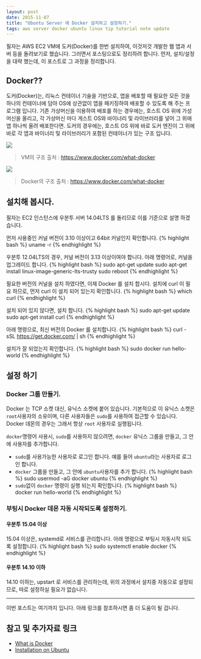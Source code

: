 ```yaml
---
layout: post
date: 2015-11-07
title: "Ubuntu Server 에 Docker 설치하고 설정하기."
tags: aws server docker ubuntu linux tip tutorial note update
---
```


필자는 AWS EC2 VM에 도커(Docker)를 한번 설치하여, 이것저것 개발한 웹 앱과 서버 등을 돌려보기로 했습니다. 그러면서 포스팅으로도 정리하려 합니다. 먼저, 설치/설정을 대략 했는데, 이 포스트로 그 과정을 정리합니다.

## Docker??

도커(Docker)는, 리눅스 컨테이너 기술을 기반으로, 앱을 배포할 때 필요한 모든 것을 하나의 컨테이너에 담아 OS에 상관없이 앱을 패키징하여 배포할 수 있도록 해 주는 프로그램 입니다. 기존 가상머신을 이용하여 배포를 하는 경우에는, 호스트 OS 위에 가성머신을 올리고, 각 가상머신 마다 게스트 OS와 바이너리 및 라이브러리를 넣어 그 위애 앱 하나씩 올려 배포한다면. 도커의 경우에는, 호스트 OS 위에 바로 도커 엔진이 그 위에 바로 각 앱과 바이너리 및 라이브러리가 포함된 컨테이너가 있는 구조 입니다.

<img src="/blogimgs/vm-diagram.png"><br>
>VM의 구조
>출처 : https://www.docker.com/what-docker

<img src="/blogimgs/docker-diagram.png"><br>
>Docker의 구조
>출처 : https://www.docker.com/what-docker

## 설치해 봅시다.
필자는 EC2 인스턴스에 우분투 서버 14.04LTS 를 돌리므로 이를 기준으로 설명 하겠습니다.

먼저 사용중인 커널 버전이 3.10 이상이고 64bit 커널인지 확인합니다.
{% highlight bash %}
uname -r
{% endhighlight %}

우분투 12.04LTS의 경우, 커널 버전이 3.13 이상이여야 합니다. 아래 명령어로, 커널을 업그레이드 합니다.
{% highlight bash %}
sudo apt-get update
sudo apt-get install linux-image-generic-lts-trusty
sudo reboot
{% endhighlight %}

필요한 버전의 커널을 설치 하였다면, 이제 Docker 를 설치 합시다. 설치에 curl 이 필요 하므로, 먼저 curl 이 설치 되어 있는지 확인합니다.
{% highlight bash %}
which curl
{% endhighlight %}

설치 되어 있지 않다면, 설치 합니다.
{% highlight bash %}
sudo apt-get update
sudo apt-get install curl
{% endhighlight %}

아래 명령으로, 최신 버전의 Docker 를 설치합니다.
{% highlight bash %}
curl -sSL https://get.docker.com/ | sh
{% endhighlight %}

설치가 잘 되었는지 확인합니다.
{% highlight bash %}
sudo docker run hello-world
{% endhighlight %}

## 설정 하기

### Docker 그룹 만들기.
Docker 는 TCP 소켓 대신, 유닉스 소켓에 붙어 있습니다. 기본적으로 이 유닉스 소켓은 ```root```사용자의 소유이며,
다른 사용자들은 ```sudo```를 사용하여 접근할 수 있습니다. Docker 데몬의 경우는 그래서 항상 ```root``` 사용자로 실행됩니다.

```docker```명령어 사용시, ```sudo```를 사용하지 않으려면, ```docker``` 유닉스 그룹을 만들고, 그 안에 사용자를 추가합니다.

 - ```sudo```를 사용가능한 사용자로 로그인 합니다. 예를 들어 ```ubuntu```라는 사용자로 로그인 합니다.
 - ```docker``` 그룹을 만들고, 그 안에 ```ubuntu```사용자를 추가 합니다.
 {% highlight bash %}
sudo usermod -aG docker ubuntu
 {% endhighlight %}
 - ```sudo```없이 ```docker``` 명령이 실행 되는지 확인합니다.
 {% highlight bash %}
 docker run hello-world
 {% endhighlight %}

 ### 부팅시 Docker 데몬 자동 시작되도록 설정하기.

 #### 우분투 15.04 이상
 15.04 이상은, systemd로 서비스를 관리합니다. 아래 명령으로 부팅시 자동시작 되도록 설정합니다.
 {% highlight bash %}
sudo systemctl enable docker
 {% endhighlight %}
 #### 우분투 14.10 이하
 14.10 이하는, upstart 로 서비스를 관리하는데, 위의 과정에서 설치중 자동으로 설정되므로, 따로 설정하실 필요가 없습니다.

 ---

 이번 포스트는 여기까지 입니다. 아래 링크를 참조하시면 좀 더 도움이 될 겁니다.

 ## 참고 및 추가자료 링크
  - [What is Docker](https://www.docker.com/what-docker)
  - [Installation on Ubuntu](https://docs.docker.com/v1.8/installation/ubuntulinux)

